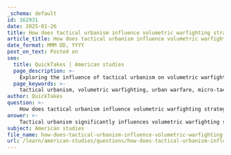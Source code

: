 ```yaml
---
_schema: default
id: 162931
date: 2025-01-26
title: How does tactical urbanism influence volumetric warfighting strategies?
article_title: How does tactical urbanism influence volumetric warfighting strategies?
date_format: MMM DD, YYYY
post_on_text: Posted on
seo:
  title: QuickTakes | American studies
  page_description: >-
    Exploring the influence of tactical urbanism on volumetric warfighting strategies, highlighting micro-tactical actions, multi-dimensional warfare, and community adaptation in modern urban combat scenarios.
  page_keywords: >-
    tactical urbanism, volumetric warfighting, urban warfare, micro-tactical actions, inverse geometry, multidimensional warfare, community resilience, urban reconstruction, military strategies, historical context
author: QuickTakes
question: >-
    How does tactical urbanism influence volumetric warfighting strategies?
answer: >-
    Tactical urbanism significantly influences volumetric warfighting strategies by reshaping the way military forces engage with urban environments. Here are several key aspects of this influence:\n\n1. **Micro-Tactical Actions and Inverse Geometry**: Tactical urbanism emphasizes the use of micro-tactical actions, which involve reorganizing urban syntax through small-scale interventions. This concept of 'inverse geometry' allows combatants to create new routes and strategies that disrupt conventional understandings of space and movement within cities. By manipulating urban layouts, military forces can gain advantages in visibility and unpredictability, essential elements in urban combat scenarios.\n\n2. **Multidimensional Warfare**: The evolution of urban warfare has shifted from a two-dimensional battlefield to a three-dimensional and even five-dimensional approach. Military strategies now consider urban terrain in terms of volume rather than area, recognizing the importance of vertical spaces such as rooftops, basements, and tunnels. This volumetric perspective allows for more complex tactical maneuvers and the ability to exploit various layers of urban environments, enhancing operational effectiveness.\n\n3. **Community Adaptation and Resilience**: Tactical urbanism also highlights the role of communities in adapting to military strategies. As residents develop emergent tactics to counteract military operations, they influence the dynamics of urban warfare. This community resilience can complicate military objectives, as local knowledge and adaptive strategies can undermine conventional military advantages.\n\n4. **Reconstruction and Urban Restructuring**: During prolonged military operations, forces often engage in reconstructing urban environments to their tactical advantage. This includes deploying infrastructure such as walls and bridges, which can reshape urban networks and logistics. The long-term implications of these changes can alter the urban landscape significantly, affecting both military operations and civilian life long after hostilities cease.\n\n5. **Historical Context and Evolution of Tactics**: The historical evolution of urban warfare tactics reflects a growing recognition of urban environments as complex arenas requiring innovative approaches. Military theorists have documented the adaptation of strategies in response to changing dynamics, emphasizing the need for flexibility and creativity in urban combat.\n\nIn summary, tactical urbanism influences volumetric warfighting strategies by enabling military forces to navigate and manipulate urban spaces effectively, adapt to community responses, and reshape urban environments to achieve strategic objectives. This multifaceted approach is essential for success in modern urban warfare, where traditional tactics may fall short.
subject: American studies
file_name: how-does-tactical-urbanism-influence-volumetric-warfighting-strategies.md
url: /learn/american-studies/questions/how-does-tactical-urbanism-influence-volumetric-warfighting-strategies
---
```


&nbsp;